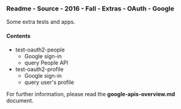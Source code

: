 ### Readme - Source - 2016 - Fall - Extras - OAuth - Google

Some extra tests and apps.

#### Contents
* test-oauth2-people
  * Google sign-in
  * query People API
* test-oauth2-profile
  * Google sign-in
  * query user's profile

For further information, please read the **google-apis-overview.md** document.
